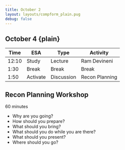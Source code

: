 ```yaml
---
title: October 2
layout: layouts/compform_plain.pug
debug: false
---
```



## October 4 {plain}

| Time  | ESA      | Type       | Activity       |
| ----- | -------- | ---------- | -------------- |
| 12:10 | Study    | Lecture    | Ram Devineni   |
| 1:30  | Break    | Break      | Break          |
| 1:50  | Activate | Discussion | Recon Planning |


## Recon Planning Workshop
60 minutes

- Why are you going?
- How should you prepare?
- What should you bring?
- What should you do while you are there?
- What should you present?
- Where should you go?